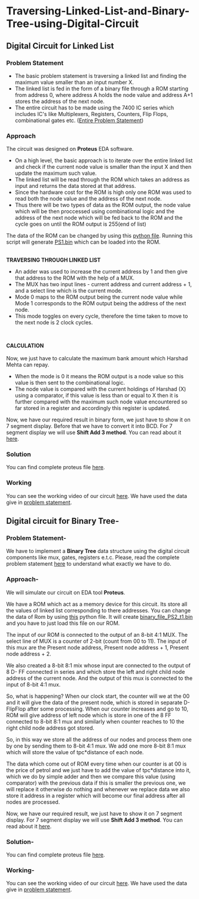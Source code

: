 # Traversing-Linked-List-and-Binary-Tree-using-Digital-Circuit
## Digital Circuit for Linked List
### Problem Statement
- The basic problem statement is traversing a linked list and finding the maximum value smaller than an input number X.  
- The linked list is fed in the form of a binary file through a ROM starting from address 0, where address A holds the node value and address A+1 stores the address of the next node.  
- The entire circuit has to be made using the 7400 IC series which includes IC's like Multiplexers, Registers, Counters, Flip Flops, combinational gates etc. ([Entire Problem Statement](https://github.com/san2130/Digisim21/blob/main/Digisim'21_PS1.pdf))

### Approach
The circuit was designed on **Proteus** EDA software.

- On a high level, the basic approach is to iterate over the entire linked list and check if the current node value is smaller than the input X and then update the maximum such value.  
- The linked list will be read through the ROM which takes an address as input and returns the data stored at that address.  
- Since the hardware cost for the ROM is high only one ROM was used to read both the node value and the address of the next node.  
- Thus there will be two types of data as the ROM output, the node value which will be then proccessed using combinational logic and the address of the next node which will be fed back to the ROM and the cycle goes on until the ROM output is 255(end of list)  

The data of the ROM can be changed by using this [python file](https://github.com/san2130/Digisim21/blob/main/create_bin_file.py). 
Running this script will generate [PS1.bin](https://github.com/san2130/Digisim21/blob/main/PS1.bin) which can be loaded into the ROM.  
<br>

**TRAVERSING THROUGH LINKED LIST**  
- An adder was used to increase the current address by 1 and then give that address to the
ROM with the help of a MUX. 
- The MUX has two input lines - current address and current address + 1, and a select line which is the current mode. 
- Mode 0 maps to the ROM output being the current node value while Mode 1 corresponds to the ROM output being the address of the next node.  
- This mode toggles on every cycle, therefore the time taken to move to the next node is 2 clock cycles.
<br>

**CALCULATION**  
<br>
Now, we just have to calculate the maximum bank amount which Harshad Mehta can repay.
- When the mode is 0 it means the ROM output is a node value so this value is then sent to the combinational logic. 
- The node value is compared with the current holdings of Harshad (X) using a comparator, if this value is less than or equal to X then it is further compared with the maximum such node value encountered so far stored in a register and accordingly this register is updated. 
 

Now, we have our required result in binary form, we just have to show it on 7 segment display. Before that we have to convert it into BCD.
For 7 segment display we will use **Shift Add 3 method**. You can read about it [here](https://github.com/ujjawalece/Implementation-of-Linked-List-and-Binary-Tree-using-Digital-Circuit/blob/main/Binary2BCD.pdf).
<br>

### Solution  
You can find complete proteus file [here](https://github.com/ujjawalece/Implementation-of-Linked-List-and-Binary-Tree-using-Digital-Circuit/blob/main/ps1.DSN).
<br>
### Working  
You can see the working video of our circuit [here](https://drive.google.com/file/d/1smdCNSce_toEbJcSIwCuEU5kZWQFbrIi/view?usp=sharing).
We have used the data give in [problem statement](https://github.com/ujjawalece/Implementation-of-Linked-List-and-Binary-Tree-using-Digital-Circuit/blob/main/Digisim'21_PS1.pdf).


## Digital circuit for Binary Tree-
### Problem Statement-
We have to implement a **Binary Tree** data structure using the digital circuit components like mux, gates, registers e.t.c.
Please, read the complete problem statement [here](https://github.com/ujjawalece/Implementation-of-Linked-List-and-Binary-Tree-using-Digital-Circuit/blob/main/Digisim'21_PS2.pdf) to understand what exactly we have to do.
### Approach-
We will simulate our circuit on EDA tool **Proteus**.

We have a ROM which act as a memory device for this circuit. Its store all the values of linked list corresponding to there addresses. You can change the data of Rom by using [this](https://github.com/ujjawalece/Implementation-of-Linked-List-and-Binary-Tree-using-Digital-Circuit/blob/main/python%20image%20file.py) python file. It will create [binary_file_PS2_t1.bin](https://github.com/ujjawalece/Implementation-of-Linked-List-and-Binary-Tree-using-Digital-Circuit/blob/main/binary_file_PS2_t1.bin) and you have to just load this file on our ROM.

The input of our ROM is connected to the output of an 8-bit 4:1 MUX. The select
line of MUX is a counter of 2-bit (count from 00 to 11). The input of this mux are
the Present node address, Present node address + 1, Present node address +
2.

We also created a 8-bit 8:1 mix whose input are connected to the output of 8 D-
FF connected in series and which store the left and right child node address of
the current node. And the output of this mux is connected to the input of 8-bit 4:1
mux.

So, what is happening? When our clock start, the counter will we at the 00 and it
will give the data of the present node, which is stored in separate D-FlipFlop
after some processing. When our counter increases and go to 10, ROM will give
address of left node which is store in one of the 8 FF connected to 8-bit 8:1 mux
and similarly when counter reaches to 10 the right child node address got
stored.

So, in this way we store all the address of our nodes and process them one by
one by sending them to 8-bit 4:1 mux.
We add one more 8-bit 8:1 mux which will store the value of tpc*distance of
each node.

The data which come out of ROM every time when our counter is at 00 is the
price of petrol and we just have to add the value of tpc*distance into it, which we
do by simple adder and then we compare this value (using comparator) with the
previous data if this is smaller the previous one, we will replace it otherwise do
nothing and whenever we replace data we also store it address in a register
which will become our final address after all nodes are processed.

Now, we have our required result, we just have to show it on 7 segment display.
For 7 segment display we will use **Shift Add 3 method**. You can read about it [here](https://github.com/ujjawalece/Implementation-of-Linked-List-and-Binary-Tree-using-Digital-Circuit/blob/main/Binary2BCD.pdf).
### Solution-
You can find complete proteus file [here](https://github.com/ujjawalece/Implementation-of-Linked-List-and-Binary-Tree-using-Digital-Circuit/blob/main/ps2.DSN).
### Working-
You can see the working video of our circuit [here](https://drive.google.com/file/d/1-Hjrgi0n4gRep6W1q02odHNMzv3j3KjB/view?usp=sharing).
We have used the data give in [problem statement](https://github.com/ujjawalece/Implementation-of-Linked-List-and-Binary-Tree-using-Digital-Circuit/blob/main/Digisim'21_PS2.pdf).

